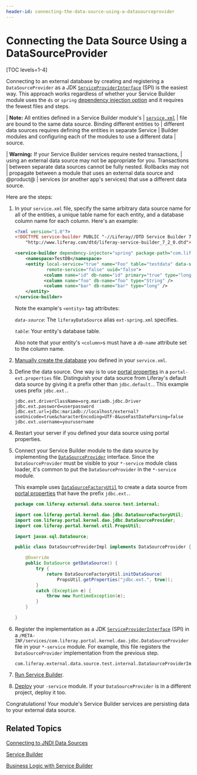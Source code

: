 ```yaml
---
header-id: connecting-the-data-source-using-a-datasourceprovider
---
```


# Connecting the Data Source Using a DataSourceProvider

[TOC levels=1-4]

Connecting to an external database by creating and registering a
`DataSourceProvider` as a JDK
[`ServiceProviderInterface`](https://docs.oracle.com/javase/tutorial/sound/SPI-intro.html)
(SPI) is the easiest way. This approach works regardless of whether your Service
Builder module uses the `ds` or `spring`
[dependency injection option](/docs/7-2/appdev/-/knowledge_base/a/defining-global-service-information#dependency-injector)
and it requires the fewest files and steps. 

| **Note:** All entities defined in a Service Builder module's
| [`service.xml`](/docs/7-2/appdev/-/knowledge_base/a/creating-the-service-xml-file) 
| file are bound to the same data source. Binding different entities to
| different data sources requires defining the entities in separate Service
| Builder modules and configuring each of the modules to use a different data
| source.

| **Warning:** If your Service Builder services require nested transactions, 
| using an external data source may not be appropriate for you. Transactions
| between separate data sources cannot be fully nested. Rollbacks may not
| propagate between a module that uses an external data source and @product@
| services (or another app's services) that use a different data source. 

Here are the steps:

1.  In your `service.xml` file, specify the same arbitrary data source name for all of the entities, a unique table name for each entity, and  a database column name for each column. Here's an example: 

    ```xml
    <?xml version="1.0"?>
    <!DOCTYPE service-builder PUBLIC "-//Liferay//DTD Service Builder 7.2.0//EN"
        "http://www.liferay.com/dtd/liferay-service-builder_7_2_0.dtd">

    <service-builder dependency-injector="spring" package-path="com.liferay.example" >
        <namespace>TestDB</namespace>
        <entity local-service="true" name="Foo" table="testdata" data-source="extDataSource"
                remote-service="false" uuid="false">
               <column name="id" db-name="id" primary="true" type="long" />
               <column name="foo" db-name="foo" type="String" />
               <column name="bar" db-name="bar" type="long" />
        </entity>
    </service-builder>
    ```

    Note the example's `<entity>` tag attributes: 

    *`data-source`*: The `liferayDataSource` alias `ext-spring.xml` specifies.

    *`table`*: Your entity's database table. 

    Also note that your entity's `<column>`s must have a *`db-name`* attribute set to the column name.

1. [Manually create the database](https://learn.liferay.com/dxp/latest/en/installation-and-upgrades/installing-liferay/configuring-a-database.html) you defined in your `service.xml`.

1.  Define the data source. One way is to use
    [portal properties](/docs/7-2/deploy/-/knowledge_base/d/portal-properties)
    in a `portal-ext.properties` file. Distinguish your data source from
    Liferay's default data source by giving it a prefix other than
    `jdbc.default.`. This example uses prefix `jdbc.ext.`. 

    ```properties
    jdbc.ext.driverClassName=org.mariadb.jdbc.Driver
    jdbc.ext.password=userpassword
    jdbc.ext.url=jdbc:mariadb://localhost/external?useUnicode=true&characterEncoding=UTF-8&useFastDateParsing=false
    jdbc.ext.username=yourusername
    ```

1.  Restart your server if you defined your data source using portal properties.

1.  Connect your Service Builder module to the data source by implementing the
    [`DataSourceProvider`](@platform-ref@/7.2-latest/javadocs/portal-kernel/com/liferay/portal/kernel/dao/jdbc/DataSourceProvider.html)
    interface. Since the `DataSourceProvider` must be visible to your
    `*-service` module class loader, it's common to put the `DataSourceProvider`
    in the `*-service` module. 

    This example uses
    [`DataSourceFactoryUtil`](@platform-ref@/7.2-latest/javadocs/portal-kernel/com/liferay/portal/kernel/dao/jdbc/DataSourceFactoryUtil.html)
    to create a data source from
    [portal properties](/docs/7-2/deploy/-/knowledge_base/d/portal-properties)
    that have the prefix `jdbc.ext.`. 

    ```java
    package com.liferay.external.data.source.test.internal;
    
    import com.liferay.portal.kernel.dao.jdbc.DataSourceFactoryUtil;
    import com.liferay.portal.kernel.dao.jdbc.DataSourceProvider;
    import com.liferay.portal.kernel.util.PropsUtil;

    import javax.sql.DataSource;

    public class DataSourceProviderImpl implements DataSourceProvider {

    	@Override
    	public DataSource getDataSource() {
    		try {
    			return DataSourceFactoryUtil.initDataSource(
    				PropsUtil.getProperties("jdbc.ext.", true));
    		}
    		catch (Exception e) {
    			throw new RuntimeException(e);
    		}
    	}

    }
    ```

1.  Register the implementation as a JDK
    [`ServiceProviderInterface`](https://docs.oracle.com/javase/tutorial/sound/SPI-intro.html)
    (SPI) in a
    `/META-INF/services/com.liferay.portal.kernel.dao.jdbc.DataSourceProvider`
    file in your `*-service` module. For example, this file registers the
    `DataSourceProvider` implementation from the previous step.

    ```
    com.liferay.external.data.source.test.internal.DataSourceProviderImpl
    ````

1.  [Run Service Builder](/docs/7-2/appdev/-/knowledge_base/a/running-service-builder). 

1.  [Deploy](/docs/7-2/reference/-/knowledge_base/r/deploying-a-project)
    your `-service` module. If your `DataSourceProvider` is in a 
    different project, deploy it too. 

Congratulations! Your module's Service Builder services are persisting data to
your external data source. 

## Related Topics

[Connecting to JNDI Data Sources](/docs/7-2/appdev/-/knowledge_base/a/connecting-to-data-sources-using-jndi)

[Service Builder](/docs/7-2/appdev/-/knowledge_base/a/service-builder)

[Business Logic with Service Builder](/docs/7-2/appdev/-/knowledge_base/a/business-logic-with-service-builder)
